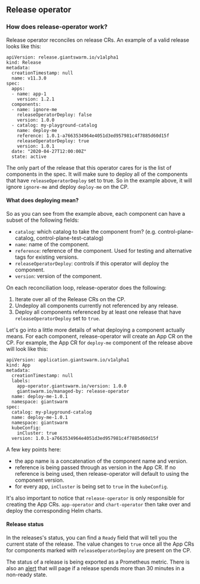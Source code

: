 ## Release operator

### How does release-operator work?
Release operator reconciles on release CRs. An example of a valid release looks like this:

```
apiVersion: release.giantswarm.io/v1alpha1
kind: Release
metadata:
  creationTimestamp: null
  name: v11.3.0
spec:
  apps:
  - name: app-1
    version: 1.2.1
  components:
  - name: ignore-me
    releaseOperatorDeploy: false
    version: 1.0.0
  - catalog: my-playground-catalog
    name: deploy-me
    reference: 1.0.1-a7663534964e4051d3ed957981c4f7885d60d15f
    releaseOperatorDeploy: true
    version: 1.0.1
  date: "2020-04-27T12:00:00Z"
  state: active
```

The only part of the release that this operator cares for is the list of components in the spec. It will make sure to deploy all of the components that have `releaseOperatorDeploy`
set to true. So in the example above, it will ignore `ignore-me` and deploy `deploy-me` on the CP.

#### What does deploying mean?

So as you can see from the example above, each component can have a subset of the following fields:
* `catalog`: which catalog to take the component from? (e.g. control-plane-catalog, control-plane-test-catalog)
* `name`: name of the component.
* `reference`: reference of the component. Used for testing and alternative tags for existing versions.
* `releaseOperatorDeploy`: controls if this operator will deploy the component.
* `version`: version of the component.

On each reconciliation loop, release-operator does the following:
1. Iterate over all of the Release CRs on the CP.
1. Undeploy all components currently not referenced by any release.
1. Deploy all components referenced by at least one release that have `releaseOperatorDeploy` set to `true`.

Let's go into a little more details of what deploying a component actually means. For each component, release-operator will create an App CR on the CP. For example, the App CR
for `deploy-me` component of the release above will look like this:

```
apiVersion: application.giantswarm.io/v1alpha1
kind: App
metadata:
  creationTimestamp: null
  labels:
    app-operator.giantswarm.io/version: 1.0.0
    giantswarm.io/managed-by: release-operator
  name: deploy-me-1.0.1
  namespace: giantswarm
spec:
  catalog: my-playground-catalog
  name: deploy-me-1.0.1
  namespace: giantswarm
  kubeConfig:
    inCluster: true
  version: 1.0.1-a7663534964e4051d3ed957981c4f7885d60d15f
```

A few key points here:
* the app name is a concatenation of the component name and version.
* reference is being passed through as version in the App CR. If no reference is being used, then release-operator will default to using the component version.
* for every app, `inCluster` is being set to `true` in the `kubeConfig`.

It's also important to notice that `release-operator` is only responsible for creating the App CRs. `app-operator` and `chart-operator` then take over and deploy the corresponding Helm charts.

#### Release status

In the releases's status, you can find a `Ready` field that will tell you the current state of the release. The value changes to `true` once all the App CRs for components marked with `releaseOperatorDeploy` are present on the CP.

The status of a release is being exported as a Prometheus metric. There is also an
[alert](https://github.com/giantswarm/g8s-prometheus/blob/master/helm/g8s-prometheus/prometheus-rules/release.rules.yml) that will page if a release spends more than 30 minutes in a non-ready state.

